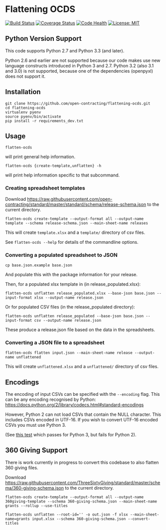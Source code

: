Flattening OCDS
===============

[![Build Status](https://travis-ci.org/open-contracting/flattening-ocds.svg?branch=master)](https://travis-ci.org/open-contracting/flattening-ocds)
[![Coverage Status](https://img.shields.io/coveralls/open-contracting/flattening-ocds.svg)](https://coveralls.io/r/open-contracting/flattening-ocds?branch=master)
[![Code Health](https://landscape.io/github/open-contracting/flattening-ocds/master/landscape.png)](https://landscape.io/github/open-contracting/flattening-ocds/master)
[![License: MIT](https://img.shields.io/badge/license-MIT-blue.svg)](https://github.com/open-contracting/flattening-ocds/blob/master/LICENSE)

Python Version Support
----------------------

This code supports Python 2.7 and Python 3.3 (and later).

Python 2.6 and earlier are not supported because our code makes use new language constructs introduced in Python 3 and 2.7. Python 3.2 (also 3.1 and 3.0) is not supported, because one of the dependencies (openpyxl) does not support it.

Installation
------------

    git clone https://github.com/open-contracting/flattening-ocds.git
    cd flattening-ocds
    virtualenv pyenv
    source pyenv/bin/activate
    pip install -r requirements_dev.txt

Usage
-----

    flatten-ocds

will print general help information.

    flatten-ocds {create-template,unflatten} -h

will print help information specific to that subcommand.


### Creating spreadsheet templates

Download https://raw.githubusercontent.com/open-contracting/standard/master/standard/schema/release-schema.json to the current directory.

    flatten-ocds create-template --output-format all --output-name template --schema release-schema.json --main-sheet-name releases

This will create `template.xlsx` and a `template/` directory of csv files.

See `flatten-ocds --help` for details of the commandline options.


### Converting a populated spreadsheet to JSON

    cp base.json.example base.json

And populate this with the package information for your release.

Then, for a populated xlsx template in (in release_populated.xlsx):

    flatten-ocds unflatten release_populated.xlsx --base-json base.json --input-format xlsx --output-name release.json  

Or for populated CSV files (in the release_populated directory):

    flatten-ocds unflatten release_populated --base-json base.json --input-format csv --output-name release.json  

These produce a release.json file based on the data in the spreadsheets.


### Converting a JSON file to a spreadsheet

    flatten-ocds flatten input.json --main-sheet-name release --output-name unflattened

This will create `unflattened.xlsx` and a `unflattened/` directory of csv files.



Encodings
---------

The encoding of input CSVs can be specified with the `--encoding` flag. This can be any encoding recognised by Python: https://docs.python.org/2/library/codecs.html#standard-encodings

However, Python 2 can not load CSVs that contain the NULL character. This includes CSVs encoded in UTF-16. If you wish to convert UTF-16 encoded CSVs you must use Python 3.

(See [this test](https://github.com/open-contracting/flattening-ocds/blob/d7db1125fef079302dcd372593c471c527aff7fb/flattening_ocds/tests/test_input.py#L114) which passes for Python 3, but fails for Python 2).


360 Giving Support
------------------

There is work currently in progress to convert this codebase to also flatten 360 giving files.

Download https://raw.githubusercontent.com/ThreeSixtyGiving/standard/master/schema/360-giving-schema.json to the current directory.

    flatten-ocds create-template --output-format all --output-name 360giving-template --schema 360-giving-schema.json --main-sheet-name grants --rollup --use-titles

    flatten-ocds unflatten --root-id='' -o out.json -f xlsx --main-sheet-name=grants input.xlsx --schema 360-giving-schema.json --convert-titles
